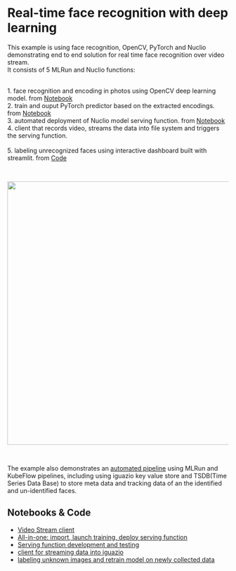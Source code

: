 # Real-time face recognition with deep learning 

This example is using face recognition, OpenCV, PyTorch and Nuclio demonstrating end to end solution for real time face recognition over video stream. 
<br>It consists of 5 MLRun and Nuclio functions:

<br>1. face recognition and encoding in photos using OpenCV deep learning model. from [Notebook](notebooks/face-recognition.ipynb)
<br>2. train and ouput PyTorch predictor based on the extracted encodings. from [Notebook](notebooks/face-recognition.ipynb)
<br>3. automated deployment of Nuclio model serving function. from [Notebook](notebooks/nuclio-face-prediction.ipynb) 
<br>4. client that records video, streams the data into file system and triggers the serving function.  
<br>5. labeling unrecognized faces using interactive dashboard built with streamlit. from [Code](./streamlit/dashboard.py)
 
<br><p align="center"><img src="workflow.png" width="600"/></p><br>

The example also demonstrates an [automated pipeline](notebooks/face-recognition.ipynb) using MLRun and KubeFlow pipelines, 
including using iguazio key value store and TSDB(Time Series Data Base) to store meta data and tracking data
of an the identified and un-identified faces.
## Notebooks & Code

* [Video Stream client](client/README.md)
* [All-in-one: import, launch training, deploy serving function](notebooks/face-recognition.ipynb)  
* [Serving function development and testing](notebooks/nuclio-face-prediction.ipynb)
* [client for streaming data into iguazio](./client/VideoCapture.py)
* [labeling unknown images and retrain model on newly collected data](./streamlit/dashboard.py)  
